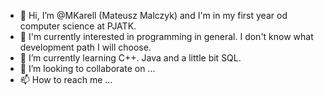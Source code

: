 - 👋 Hi, I’m @MKarell (Mateusz Malczyk) and I'm in my first year od computer science at PJATK.
- 👀 I'm currently interested in programming in general. I don't know what development path I will choose.
- 🌱 I’m currently learning C++. Java and a little bit SQL.
- 💞️ I’m looking to collaborate on ...
- 📫 How to reach me ...

<!---
MKarell/MKarell is a ✨ special ✨ repository because its `README.md` (this file) appears on your GitHub profile.
You can click the Preview link to take a look at your changes.
--->

